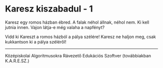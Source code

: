 # Karesz kiszabadul - 1
Karesz egy romos házban ébred. A falak néhol állnak, néhol nem. Ki kell jutnia innen. Vajon látja-e még valaha a napfényt?

Vidd ki Kareszt a romos házból a pálya szélére! Karesz ne haljon meg, csak kukkantson ki a pálya széléről!




-----------------------------------------------------------------------------------
Középiskolai Algoritmusokra Rávezető Edukációs Szoftver (továbbiakban K.A.R.E.SZ.)
